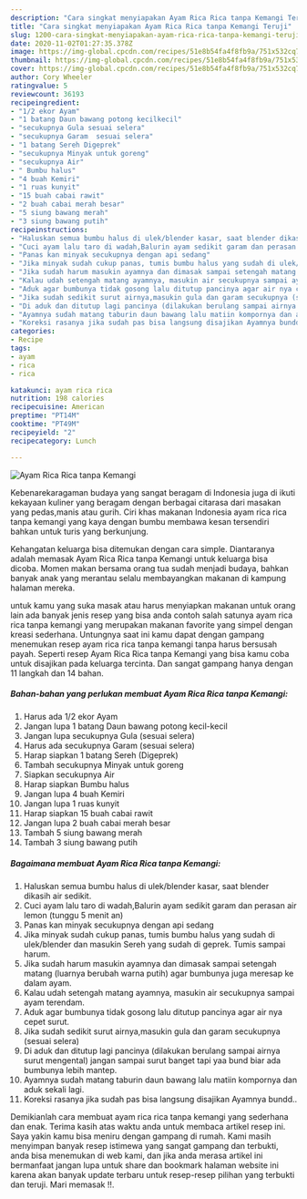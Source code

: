 ```yaml
---
description: "Cara singkat menyiapakan Ayam Rica Rica tanpa Kemangi Teruji"
title: "Cara singkat menyiapakan Ayam Rica Rica tanpa Kemangi Teruji"
slug: 1200-cara-singkat-menyiapakan-ayam-rica-rica-tanpa-kemangi-teruji
date: 2020-11-02T01:27:35.378Z
image: https://img-global.cpcdn.com/recipes/51e8b54fa4f8fb9a/751x532cq70/ayam-rica-rica-tanpa-kemangi-foto-resep-utama.jpg
thumbnail: https://img-global.cpcdn.com/recipes/51e8b54fa4f8fb9a/751x532cq70/ayam-rica-rica-tanpa-kemangi-foto-resep-utama.jpg
cover: https://img-global.cpcdn.com/recipes/51e8b54fa4f8fb9a/751x532cq70/ayam-rica-rica-tanpa-kemangi-foto-resep-utama.jpg
author: Cory Wheeler
ratingvalue: 5
reviewcount: 36193
recipeingredient:
- "1/2 ekor Ayam"
- "1 batang Daun bawang potong kecilkecil"
- "secukupnya Gula sesuai selera"
- "secukupnya Garam  sesuai selera"
- "1 batang Sereh Digeprek"
- "secukupnya Minyak untuk goreng"
- "secukupnya Air"
- " Bumbu halus"
- "4 buah Kemiri"
- "1 ruas kunyit"
- "15 buah cabai rawit"
- "2 buah cabai merah besar"
- "5 siung bawang merah"
- "3 siung bawang putih"
recipeinstructions:
- "Haluskan semua bumbu halus di ulek/blender kasar, saat blender dikasih air sedikit."
- "Cuci ayam lalu taro di wadah,Balurin ayam sedikit garam dan perasan air lemon (tunggu 5 menit an)"
- "Panas kan minyak secukupnya dengan api sedang"
- "Jika minyak sudah cukup panas, tumis bumbu halus yang sudah di ulek/blender dan masukin Sereh yang sudah di geprek. Tumis sampai harum."
- "Jika sudah harum masukin ayamnya dan dimasak sampai setengah matang (luarnya berubah warna putih) agar bumbunya juga meresap ke dalam ayam."
- "Kalau udah setengah matang ayamnya, masukin air secukupnya sampai ayam terendam."
- "Aduk agar bumbunya tidak gosong lalu ditutup pancinya agar air nya cepet surut."
- "Jika sudah sedikit surut airnya,masukin gula dan garam secukupnya (sesuai selera)"
- "Di aduk dan ditutup lagi pancinya (dilakukan berulang sampai airnya surut mengental) jangan sampai surut banget tapi yaa bund biar ada bumbunya lebih mantep."
- "Ayamnya sudah matang taburin daun bawang lalu matiin kompornya dan aduk sekali lagi."
- "Koreksi rasanya jika sudah pas bisa langsung disajikan Ayamnya bundd.."
categories:
- Recipe
tags:
- ayam
- rica
- rica

katakunci: ayam rica rica 
nutrition: 198 calories
recipecuisine: American
preptime: "PT14M"
cooktime: "PT49M"
recipeyield: "2"
recipecategory: Lunch

---
```



![Ayam Rica Rica tanpa Kemangi](https://img-global.cpcdn.com/recipes/51e8b54fa4f8fb9a/751x532cq70/ayam-rica-rica-tanpa-kemangi-foto-resep-utama.jpg)

Kebenarekaragaman budaya yang sangat beragam di Indonesia juga di ikuti kekayaan kuliner yang beragam dengan berbagai citarasa dari masakan yang pedas,manis atau gurih. Ciri khas makanan Indonesia ayam rica rica tanpa kemangi yang kaya dengan bumbu membawa kesan tersendiri bahkan untuk turis yang berkunjung.


Kehangatan keluarga bisa ditemukan dengan cara simple. Diantaranya adalah memasak Ayam Rica Rica tanpa Kemangi untuk keluarga bisa dicoba. Momen makan bersama orang tua sudah menjadi budaya, bahkan banyak anak yang merantau selalu membayangkan makanan di kampung halaman mereka.



untuk kamu yang suka masak atau harus menyiapkan makanan untuk orang lain ada banyak jenis resep yang bisa anda contoh salah satunya ayam rica rica tanpa kemangi yang merupakan makanan favorite yang simpel dengan kreasi sederhana. Untungnya saat ini kamu dapat dengan gampang menemukan resep ayam rica rica tanpa kemangi tanpa harus bersusah payah.
Seperti resep Ayam Rica Rica tanpa Kemangi yang bisa kamu coba untuk disajikan pada keluarga tercinta. Dan sangat gampang hanya dengan 11 langkah dan 14 bahan.


<!--inarticleads1-->

##### Bahan-bahan yang perlukan membuat Ayam Rica Rica tanpa Kemangi:

1. Harus ada 1/2 ekor Ayam
1. Jangan lupa 1 batang Daun bawang potong kecil-kecil
1. Jangan lupa secukupnya Gula (sesuai selera)
1. Harus ada secukupnya Garam  (sesuai selera)
1. Harap siapkan 1 batang Sereh (Digeprek)
1. Tambah secukupnya Minyak untuk goreng
1. Siapkan secukupnya Air
1. Harap siapkan  Bumbu halus
1. Jangan lupa 4 buah Kemiri
1. Jangan lupa 1 ruas kunyit
1. Harap siapkan 15 buah cabai rawit
1. Jangan lupa 2 buah cabai merah besar
1. Tambah 5 siung bawang merah
1. Tambah 3 siung bawang putih




<!--inarticleads2-->

##### Bagaimana membuat  Ayam Rica Rica tanpa Kemangi:

1. Haluskan semua bumbu halus di ulek/blender kasar, saat blender dikasih air sedikit.
1. Cuci ayam lalu taro di wadah,Balurin ayam sedikit garam dan perasan air lemon (tunggu 5 menit an)
1. Panas kan minyak secukupnya dengan api sedang
1. Jika minyak sudah cukup panas, tumis bumbu halus yang sudah di ulek/blender dan masukin Sereh yang sudah di geprek. Tumis sampai harum.
1. Jika sudah harum masukin ayamnya dan dimasak sampai setengah matang (luarnya berubah warna putih) agar bumbunya juga meresap ke dalam ayam.
1. Kalau udah setengah matang ayamnya, masukin air secukupnya sampai ayam terendam.
1. Aduk agar bumbunya tidak gosong lalu ditutup pancinya agar air nya cepet surut.
1. Jika sudah sedikit surut airnya,masukin gula dan garam secukupnya (sesuai selera)
1. Di aduk dan ditutup lagi pancinya (dilakukan berulang sampai airnya surut mengental) jangan sampai surut banget tapi yaa bund biar ada bumbunya lebih mantep.
1. Ayamnya sudah matang taburin daun bawang lalu matiin kompornya dan aduk sekali lagi.
1. Koreksi rasanya jika sudah pas bisa langsung disajikan Ayamnya bundd..




Demikianlah cara membuat ayam rica rica tanpa kemangi yang sederhana dan enak. Terima kasih atas waktu anda untuk membaca artikel resep ini. Saya yakin kamu bisa meniru dengan gampang di rumah. Kami masih menyimpan banyak resep istimewa yang sangat gampang dan terbukti, anda bisa menemukan di web kami, dan jika anda merasa artikel ini bermanfaat jangan lupa untuk share dan bookmark halaman website ini karena akan banyak update terbaru untuk resep-resep pilihan yang terbukti dan teruji. Mari memasak !!. 
